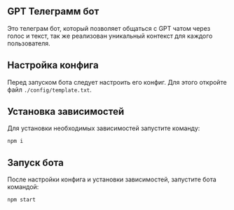 ## GPT Телеграмм бот

Это телеграм бот, который позволяет общаться с GPT чатом через голос и текст,
так же реализован уникальный контекст для каждого пользователя.

## Настройка конфига

Перед запуском бота следует настроить его конфиг. Для этого откройте файл `./config/template.txt`.

## Установка зависимостей

Для установки необходимых зависимостей запустите команду:

```
npm i
```

## Запуск бота

После настройки конфига и установки зависимостей, запустите бота командой:

```
npm start
```
